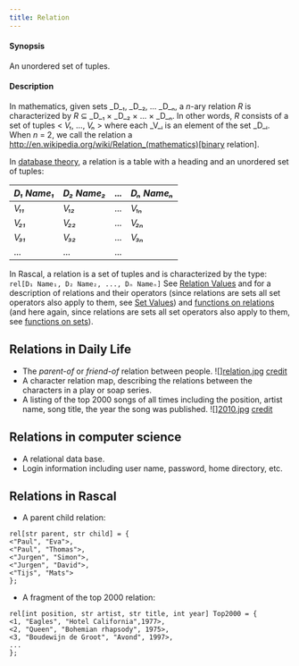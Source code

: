 ```yaml
---
title: Relation
---
```


#### Synopsis

An unordered set of tuples.

#### Description

In mathematics, given sets _D_₁, _D_₂, ... _D_ₙ, a
_n_-ary relation _R_ is characterized by _R_ &subseteq;  _D_₁ &times; _D_₂ &times; ... &times; _D_ₙ.
In other words, _R_ consists of a set of tuples < _V₁_, ..., _Vₙ_ > where each _V_ᵢ is an element of
the set _D_ᵢ. When _n_ = 2, we call the relation a http://en.wikipedia.org/wiki/Relation_(mathematics)[binary relation].

In [database theory](http://en.wikipedia.org/wiki/Relational_algebra), a relation is a table with a heading and an unordered set of tuples:

| _D₁ Name₁_ | _D₂ Name₂_ | ... | _Dₙ Nameₙ_ |
| --- | --- | --- | --- |
| _V₁₁_        | _V₁₂_        | ... | _V₁ₙ_        |
| _V₂₁_        | _V₂₂_        | ... | _V₂ₙ_         |
| _V₃₁_        | _V₃₂_        | ... | _V₃ₙ_         |
| ...            | ...            | ... |                




In Rascal, a relation is a set of tuples and is characterized by the type:
`rel[D₁ Name₁, D₂ Name₂, ..., Dₙ Nameₙ]` 
See [Relation Values](../../Rascal/Expressions/Values/Relation/index.md) and  for a description of relations and their operators
(since relations are sets all set operators also apply to them, see [Set Values](../../Rascal/Expressions/Values/Set/index.md))
and [functions on relations](../../Library/Relation.md)
(and here again, since relations are sets all set operators also apply to them, 
see [functions on sets](../../Library/Set.md)).


## Relations in Daily Life

*  The _parent-of_ or _friend-of_ relation between people.
   ![][relation.jpg](/assets/Rascalopedia/Relation/char-relation.jpg)
   [credit](http://www.translatedmemories.com/bookpgs/Pg10-11CharRelation.jpg)
*  A character relation map, describing the relations between the characters in a play or soap series.
*  A listing of the top 2000 songs of all times including the position, artist name, song title, the year the song was published.
   ![][2010.jpg](/assets/Rascalopedia/Relation/top2000-2010.jpg)
   [credit](http://top2011.radio2.nl/lijst/2010)


## Relations in computer science

*  A relational data base.
*  Login information including user name, password, home directory, etc.


## Relations in Rascal

*  A parent child relation:
```rascal
rel[str parent, str child] = {
<"Paul", "Eva">,
<"Paul", "Thomas">,
<"Jurgen", "Simon">,
<"Jurgen", "David">,
<"Tijs", "Mats">
};
```
*  A fragment of the top 2000 relation:
```rascal
rel[int position, str artist, str title, int year] Top2000 = {
<1, "Eagles", "Hotel California",1977>,
<2, "Queen", "Bohemian rhapsody", 1975>,
<3, "Boudewijn de Groot", "Avond", 1997>,
...
};
```



